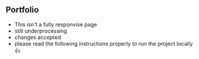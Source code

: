 ## Portfolio 
- This isn't a fully responvise page
- still underprocessing
- changes accepted
- please read the following instructions properly to run the project locally 👍
